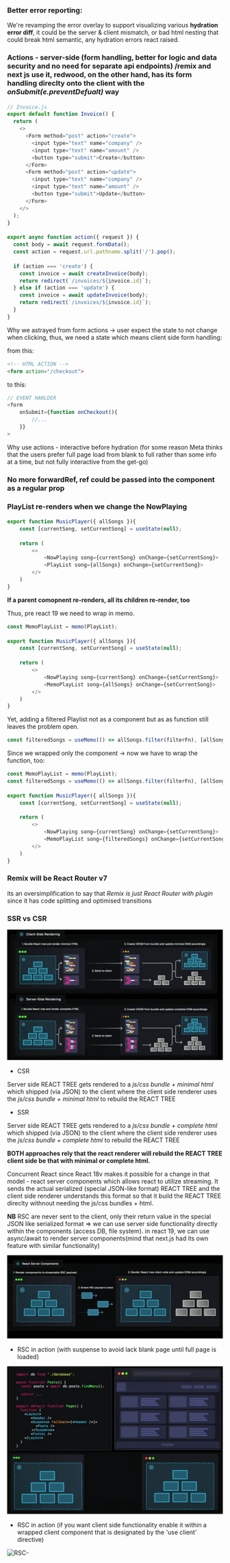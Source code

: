 ### Better error reporting:

We're revamping the error overlay to support visualizing various **hydration error diff**, it could be the server & client mismatch, or bad html nesting that could break html semantic, any hydration errors react raised.


### Actions - server-side (form handling, better for logic and data security and no need for separate api endpoints) /remix and next js use it, redwood, on the other hand, has its form handling direclty onto the client with the *onSubmit(e.preventDefualt)* way


```js
// Invoice.js
export default function Invoice() {
  return (
    <>
      <Form method="post" action="create">
        <input type="text" name="company" />
        <input type="text" name="amount" />
        <button type="submit">Create</button>
      </Form>
      <Form method="post" action="update">
        <input type="text" name="company" />
        <input type="text" name="amount" />
        <button type="submit">Update</button>
      </Form>
    </>
  );
}

export async function action({ request }) {
  const body = await request.formData();
  const action = request.url.pathname.split('/').pop();

  if (action === 'create') {
    const invoice = await createInvoice(body);
    return redirect(`/invoices/${invoice.id}`);
  } else if (action === 'update') {
    const invoice = await updateInvoice(body);
    return redirect(`/invoices/${invoice.id}`);
  }
}
```

Why we astrayed from form actions -> user expect the state to not change when clicking, thus, we need a state which means client side form handling:

from this:

```html
<!-- HTML ACTION -->
<form action="/checkout">
```

to this:
```js
// EVENT HANLDER
<form 
    onSubmit={function onCheckout(){
        //...
    }}
>
```

Why use actions - interactive before hydration (for some reason Meta thinks that the users prefer full page load from blank to full rather than some info at a time, but not fully interactive from the get-go)

### No more forwardRef, ref could be passed into the component as a regular prop


### PlayList re-renders when we change the NowPlaying

```js
export function MusicPlayer({ allSongs }){
    const [currentSong, setCurrentSong] = useState(null);

    return (
        <>
            <NowPlaying song={currentSong} onChange={setCurrentSong}>
            <PlayList song={allSongs} onChange={setCurrentSong}>
        </>
    )
}
```
**If a parent comopnent re-renders, all its children re-render, too**

Thus, pre react 19 we need to wrap in memo.

```js
const MemoPlayList = memo(PlayList);

export function MusicPlayer({ allSongs }){
    const [currentSong, setCurrentSong] = useState(null);

    return (
        <>
            <NowPlaying song={currentSong} onChange={setCurrentSong}>
            <MemoPlayList song={allSongs} onChange={setCurrentSong}>
        </>
    )
}
```
Yet, adding a filtered Playlist not as a component but as as function still leaves the problem open.
```js
const filteredSongs = useMemo(() => allSongs.filter(filterFn), [allSongs])
```
Since we wrapped only the component -> now we have to wrap the function, too:

```js
const MemoPlayList = memo(PlayList);
const filteredSongs = useMemo(() => allSongs.filter(filterFn), [allSongs])

export function MusicPlayer({ allSongs }){
    const [currentSong, setCurrentSong] = useState(null);

    return (
        <>
            <NowPlaying song={currentSong} onChange={setCurrentSong}>
            <MemoPlayList song={filteredSongs} onChange={setCurrentSong}>
        </>
    )
}
```


### Remix will be React Router v7

its an oversimplification to say that *Remix is just React Router with plugin* since it has  code splitting and optimised transitions

### SSR vs CSR

![SSRvsCSR](https://github.com/VasilGVasilev/InterviewPrep/blob/main/reactjs-interview-questions/images/SSR%20vs%20CSR.png)

- CSR

Server side REACT TREE gets rendered to a *js/css bundle + minimal html* which shipped (via JSON) to the client where the client side renderer uses the *js/css bundle + minimal html* to rebuild the REACT TREE

- SSR

Server side REACT TREE gets rendered to a *js/css bundle + complete html* which shipped (via JSON) to the client where the client side renderer uses the *js/css bundle + complete html* to rebuild the REACT TREE

**BOTH approaches rely that the react renderer will rebuild the REACT TREE client side be that with minimal or complete html.**

Concurrent React since React 18v makes it possible for a change in that model - react server components which allows react to utilize streaming. It sends the actual serialized (special JSON-like format) REACT TREE and the client side renderer understands this format so that it build the REACT TREE direclty withnout needing the js/css bundles + html.

**NB** RSC are never sent to the client, only their return value in the special JSON like serialized format => we can use server side functionality directly within the components (access DB, file system). in react 19, we can use async/await to render server components(mind that next.js had its own feature with similar functionality)

![RSC](https://github.com/VasilGVasilev/InterviewPrep/blob/main/reactjs-interview-questions/images/RSC.png)

- RSC in action (with suspense to avoid lack blank page until full page is loaded)

![RSC-async/await](https://github.com/VasilGVasilev/InterviewPrep/blob/main/reactjs-interview-questions/images/RSC-async%3Aawait.png)


- RSC in action (if you want client side functionality enable it within a wrapped client component that is designated by the 'use client' directive)

![RSC-](https://github.com/VasilGVasilev/InterviewPrep/blob/main/reactjs-interview-questions/images/RSC-use-client.png)

